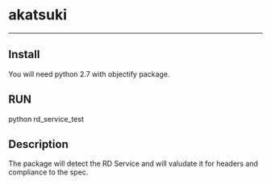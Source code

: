 # akatsuki
--------------
Install
-------------

You will need python 2.7 with objectify package.

RUN
-------------

python rd_service_test 


Description
-------------

The package will detect the RD Service and will valudate it for headers and compliance to the spec.


